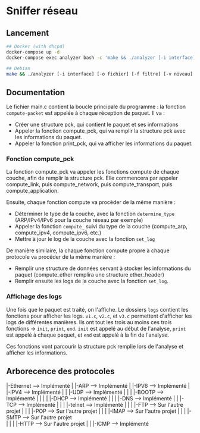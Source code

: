 # Sniffer réseau

## Lancement
```bash
## Docker (with dhcpd)
docker-compose up -d
docker-compose exec analyzer bash -c 'make && ./analyzer [-i interface] [-o fichier] [-f filtre] [-v niveau]'

## Debian
make && ./analyzer [-i interface] [-o fichier] [-f filtre] [-v niveau]
```

## Documentation
Le fichier main.c contient la boucle principale du programme : la fonction `compute-packet` est appelée à chaque réception de paquet.
Il va :
- Créer une structure pck, qui contient le paquet et ses informations
- Appeler la fonction compute_pck, qui va remplir la structure pck avec les informations du paquet.
- Appeler la fonction print_pck, qui va afficher les informations du paquet.

### Fonction compute_pck
La fonction compute_pck va appeler les fonctions compute de chaque couche, afin de remplir la structure pck.
Elle commencera par appeler compute_link, puis compute_network, puis compute_transport, puis compute_application.

Ensuite, chaque fonction compute va procéder de la même manière :
- Déterminer le type de la couche, avec la fonction `determine_type` (ARP/IPv4/IPv6 pour la couche réseau par exemple)
- Appeler la fonction `compute_` suivi du type de la couche (compute_arp, compute_ipv4, compute_ipv6, etc.)
- Mettre à jour le log de la couche avec la fonction `set_log`

De manière similaire, la chaque fonction compute propre à chaque protocole va procéder de la même manière :
- Remplir une structure de données servant à stocker les informations du paquet (compute_ether remplira une structure ether_header)
- Remplir ensuite les logs de la couche avec la fonction `set_log`.

### Affichage des logs
Une fois que le paquet est traité, on l'affiche.
Le dossiers `logs` contient les fonctions pour afficher les logs.
`v1.c`, `v2.c`, et `v3.c` permettent d'afficher les logs de différentes manières.
Ils ont tout les trois au moins ces trois fonctions -> `init`, `print`, `end`.
`init` est appelé au début de l'analyse, `print` est appelé à chaque paquet, et `end` est appelé à la fin de l'analyse.

Ces fonctions vont parcourir la structure pck remplie lors de l'analyse et afficher les informations.


## Arborecence des protocoles

|-Ethernet                  --> Implémenté
| |-ARP                     --> Implémenté
| |-IPV6                    --> Implémenté
| |-IPV4                    --> Implémenté
| | |-UDP                   --> Implémenté
| | | |-BOOTP               --> Implémenté
| | | | |-DHCP              --> Implémenté
| | | |-DNS                 --> Implémenté
| | |-TCP                   --> Implémenté
| | | |-telnet              --> Implémenté
| | | |-FTP                 --> Sur l'autre projet
| | | |-POP                 --> Sur l'autre projet
| | | |-IMAP                --> Sur l'autre projet
| | | |-SMTP                --> Sur l'autre projet    
| | | |-HTTP                --> Sur l'autre projet
| | |-ICMP                  --> Implémenté